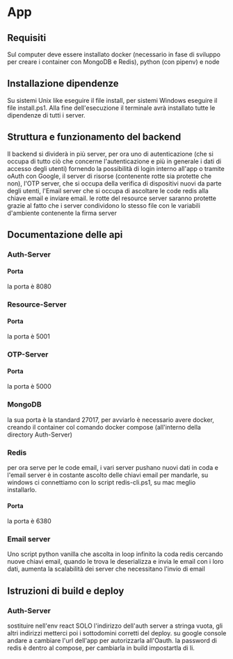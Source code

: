 # App


## Requisiti 
Sul computer deve essere installato docker (necessario in fase di sviluppo per creare i container con MongoDB e Redis), python (con pipenv) e node

## Installazione dipendenze
Su sistemi Unix like eseguire il file install, per sistemi Windows eseguire il file install.ps1. Alla fine dell'esecuzione il terminale avrà installato tutte le dipendenze di tutti i server.

## Struttura e funzionamento del backend
Il backend si dividerà in più server, per ora uno di autenticazione (che si occupa di tutto ciò che concerne l'autenticazione e più in generale i dati di accesso degli utenti) fornendo la possibilità di login interno all'app o tramite oAuth con Google, il server di risorse (contenente rotte sia protette che non), l'OTP server, che si occupa della verifica di dispositivi nuovi da parte degli utenti, l'Email server che si occupa di ascoltare le code redis alla chiave email e inviare email. le rotte del resource server saranno protette grazie al fatto che i  server condividono lo stesso file con le variabili d'ambiente contenente la firma server


## Documentazione delle api
### Auth-Server
#### Porta
la porta è 8080
### Resource-Server
#### Porta
la porta è 5001
### OTP-Server
#### Porta
la porta è 5000
### MongoDB
la sua porta è la standard 27017, per avviarlo è necessario avere docker, creando il container col comando docker compose (all'interno della directory Auth-Server)
### Redis
per ora serve per le code email, i vari server pushano nuovi dati in coda e l'email server è in costante ascolto delle chiavi email per mandarle, su windows ci connettiamo con lo script redis-cli.ps1, su mac meglio installarlo. 
#### Porta
la porta è 6380
### Email server
Uno script python vanilla che ascolta in loop infinito la coda redis cercando nuove chiavi email, quando le trova le deserializza e invia le email con i loro dati, aumenta la scalabilità dei server che necessitano l'invio di email



## Istruzioni di build e deploy
### Auth-Server
sostituire nell'env react SOLO l'indirizzo dell'auth server a stringa vuota, gli altri indirizzi metterci poi i sottodomini corretti del deploy. su google console andare a cambiare l'url dell'app per autorizzarla all'Oauth. la password di redis è dentro al compose, per cambiarla in build impostartla di li.